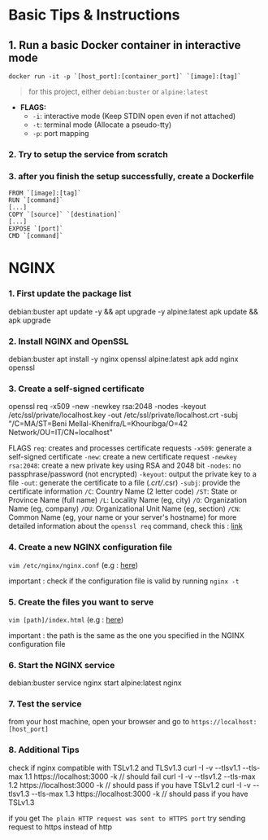 # Basic Tips & Instructions

## 1. Run a basic Docker container in interactive mode

	docker run -it -p `[host_port]:[container_port]` `[image]:[tag]`

> for this project, either `debian:buster` or `alpine:latest`

* **FLAGS:**
	- `-i`: interactive mode (Keep STDIN open even if not attached)
	- `-t`: terminal mode (Allocate a pseudo-tty)
	- `-p`: port mapping

### 2. Try to setup the service from scratch

### 3. after you finish the setup successfully, create a Dockerfile

	FROM `[image]:[tag]`
	RUN `[command]`
	[...]
	COPY `[source]` `[destination]`
	[...]
	EXPOSE `[port]`
	CMD `[command]`

# NGINX

### 1. First update the package list

debian:buster
apt update -y && apt upgrade -y
alpine:latest
apk update && apk upgrade

### 2. Install NGINX and OpenSSL

debian:buster
apt install -y nginx openssl
alpine:latest
apk add nginx openssl

### 3. Create a self-signed certificate

openssl req -x509 -new -newkey rsa:2048 -nodes -keyout /etc/ssl/private/localhost.key -out /etc/ssl/private/localhost.crt -subj "/C=MA/ST=Beni Mellal-Khenifra/L=Khouribga/O=42 Network/OU=IT/CN=localhost"

FLAGS
`req`: creates and processes certificate requests
`-x509`: generate a self-signed certificate
`-new`: create a new certificate request
`-newkey rsa:2048`: create a new private key using RSA and 2048 bit
`-nodes`: no passphrase/password (not encrypted)
`-keyout`: output the private key to a file
`-out`: generate the certificate to a file (*.crt/*.csr)
`-subj`: provide the certificate information
`/C`: Country Name (2 letter code)
`/ST`: State or Province Name (full name)
`/L`: Locality Name (eg, city)
`/O`: Organization Name (eg, company)
`/OU`: Organizational Unit Name (eg, section)
`/CN`: Common Name (eg, your name or your server's hostname)
for more detailed information about the `openssl req` command, check this :
[link](https://www.openssl.org/docs/man1.1.1/man1/openssl-req.html)

### 4. Create a new NGINX configuration file

`vim /etc/nginx/nginx.conf` (e.g : [here](./alpine/srcs/requirements/nginx/conf/nginx.conf))

important : check if the configuration file is valid by running `nginx -t`

### 5. Create the files you want to serve

`vim [path]/index.html` (e.g : [here](./alpine/srcs/requirements/nginx/tools/index.html))

important : the path is the same as the one you specified in the NGINX configuration file

### 6. Start the NGINX service

debian:buster
service nginx start
alpine:latest
nginx

### 7. Test the service

 from your host machine, open your browser and go to `https://localhost:[host_port]`

### 8. Additional Tips

 check if nginx compatible with TSLv1.2 and TLSv1.3
curl -I -v --tlsv1.1 --tls-max 1.1 https://localhost:3000 -k // should fail
curl -I -v --tlsv1.2 --tls-max 1.2 https://localhost:3000 -k // should pass if you have TSLv1.2
curl -I -v --tlsv1.3 --tls-max 1.3 https://localhost:3000 -k // should pass if you have TSLv1.3

if you get `The plain HTTP request was sent to HTTPS port`
try sending request to https instead of http
